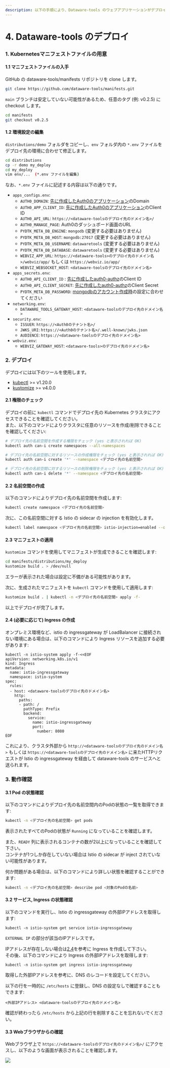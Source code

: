```yaml
---
description: 以下の手順により、Dataware-tools のウェブアプリケーションがデプロイできます
---
```


# 4. Dataware-tools のデプロイ

### 1. Kubernetesマニフェストファイルの用意

#### 1.1 マニフェストファイルの入手

GitHub の dataware-tools/manifests リポジトリを clone します。

```bash
git clone https://github.com/dataware-tools/manifests.git
```

`main` ブランチは安定していない可能性があるため、任意のタグ (例: v0.2.5) に checkout します。

```bash
cd manifests
git checkout v0.2.5
```

#### 1.2 環境設定の編集

`distributions/demo` フォルダをコピーし、`env` フォルダ内の `*.env` ファイルをデプロイ先の環境に合わせて修正します。

```bash
cd distributions
cp -r demo my_deploy
cd my_deploy
vim env/...  (*.env ファイルを編集)
```

なお、`*.env` ファイルに記述する内容は以下の通りです。

* `apps_configs.env`:
  * `AUTH0_DOMAIN`: [先に作成したAuth0のアプリケーション](1-auth0-notenantoworu.md#2-apurikshonno)のDomain
  * `AUTH0_APP_CLIENT_ID`: [先に作成したAuth0のアプリケーション](1-auth0-notenantoworu.md#2-apurikshonno)のClient ID
  * `AUTH0_API_URL`: `https://<dataware-toolsのデプロイ先のドメイン名>/`
  * `AUTH0_MANAGE_PAGE`: Auth0のダッシュボード画面のURL
  * `PYDTK_META_DB_ENGINE`: `mongodb` (変更する必要はありません)
  * `PYDTK_META_DB_HOST`: `mongodb:27017` (変更する必要はありません)
  * `PYDTK_META_DB_USERNAME`: `datawaretools` (変更する必要はありません)
  * `PYDTK_META_DB_DATABASE`: `datawaretools` (変更する必要はありません)
  * `WEBVIZ_APP_URL`: `https://<dataware-tools>のデプロイ先のドメイン名>/webviz/app/` もしくは `https://webviz.io/app/`
  * `WEBVIZ_WEBSOCKET_HOST`: `<dataware-toolsのデプロイ先のドメイン名>`
* `apps_secrets.env`:
  * `AUTH0_API_CLIENT_ID` : [先に作成したauth0-authz](1-auth0-notenantoworu.md#5-app-user-managernosettoappu)のClient ID
  * `AUTH0_API_CLIENT_SECRET`: [先に作成したauth0-authz](1-auth0-notenantoworu.md#5-app-user-managernosettoappu)のClient Secret
  * `PYDTK_META_DB_PASSWORD`: [mongodbのアカウント作成時](3-depuroino.md#mongodb-sbahenoyza)の設定に合わせてください
* `networking.env`:
  * `DATAWARE_TOOLS_GATEWAY_HOST`: `<dataware-toolsのデプロイ先のドメイン名>`
* `security.env`:
  * `ISSUER`: `https://<Auth0のテナント名>/`
  * `JWKS_URI`: `https://<Auth0のテナント名>/.well-known/jwks.json`
  * `AUDIENCE`: `https://<dataware-toolsのデプロイ先のドメイン名>`
* `webviz.env`:
  * `WEBVIZ_GATEWAY_HOST`: `<dataware-tools>のデプロイ先のドメイン名>`

### 2. デプロイ

デプロイには以下のツールを使用します。

* [kubectl](https://github.com/kubernetes/kubectl) >= v1.20.0
* [kustomize](https://github.com/kubernetes-sigs/kustomize) >= v4.0.0

#### 2.1 権限のチェック

デプロイの前に `kubectl` コマンドでデプロイ先の Kubernetes クラスタにアクセスできることを確認してください。\
また、以下のコマンドによりクラスタに任意のリソースを作成/削除できることを確認してください:

```bash
# デプロイ先の名前空間を作成する権限をチェック (yes と表示されれば OK)
kubectl auth can-i create namespaces --all-namespaces

# デプロイ先の名前空間に対するリソースの作成権限をチェック (yes と表示されれば OK)
kubectl auth can-i create '*' --namespace <デプロイ先の名前空間>

# デプロイ先の名前空間に対するリソースの削除権限をチェック (yes と表示されれば OK)
kubectl auth can-i delete '*' --namespace <デプロイ先の名前空間>
```

#### 2.2 名前空間の作成

以下のコマンドによりデプロイ先の名前空間を作成します:

```bash
kubectl create namespace <デプロイ先の名前空間>
```

次に、この名前空間に対する Istio の sidecar の injection を有効化します。

```bash
kubectl label namespace <デプロイ先の名前空間> istio-injection=enabled --overwrite
```

#### 2.3 マニフェストの適用

`kustomize` コマンドを使用してマニフェストが生成できることを確認します:

```bash
cd manifests/distributions/my_deploy
kustomize build . > /dev/null
```

エラーが表示された場合は設定に不備がある可能性があります。

次に、生成されたマニフェストを `kubectl` コマンドを使用して適用します:

```bash
kustomize build . | kubectl -n <デプロイ先の名前空間> apply -f-
```

以上でデプロイが完了します。

#### 2.4 (必要に応じて) Ingress の作成

オンプレミス環境など、istio の ingressgateway が LoadBalancer に接続されない環境にある場合は、以下のコマンドにより Ingress リソースを追加する必要があります:

```
kubectl -n istio-system apply -f-<<EOF
apiVersion: networking.k8s.io/v1
kind: Ingress
metadata:
  name: istio-ingressgateway
  namespace: istio-system
spec:
  rules:
  - host: <dataware-toolsのデプロイ先のドメイン名>
    http:
      paths:
      - path: /
        pathType: Prefix
        backend:
          service:
            name: istio-ingressgateway
            port:
              number: 8080
EOF
```

これにより、クラスタ外部から `http://<dataware-toolsのデプロイ先のドメイン名>` もしくは `https://<dataware-toolsのデプロイ先のドメイン名>` に来たHTTPリクエストが Istio の ingressgateway を経由して dataware-tools のサービスへと送られます。

### 3. 動作確認

#### 3.1 Pod の状態確認

以下のコマンドによりデプロイ先の名前空間内のPodの状態の一覧を取得できます:

```bash
kubectl -n <デプロイ先の名前空間> get pods
```

表示されたすべてのPodの状態が `Running` になっていることを確認します。

また、`READY` 列に表示されるコンテナの数が2以上になっていることを確認して下さい。\
コンテナが1つしか存在していない場合は Istio の sidecar が inject されていない可能性があります。

何か問題がある場合は、以下のコマンドにより詳しい状態を確認することができます:

```bash
kubectl -n <デプロイ先の名前空間> describe pod <対象のPodの名前>
```

#### 3.2 サービス, Ingress の状態確認

以下のコマンドを実行し、Istio の ingressgateway の外部IPアドレスを取得します:

```
kubectl -n istio-system get service istio-ingressgateway
```

`EXTERNAL IP` の部分が該当のIPアドレスです。

IPアドレスが存在しない場合は[2.4](depuroimento.md#24-nijite-ingress-no)を参考に Ingress を作成して下さい。\
その後、以下のコマンドにより Ingress の外部IPアドレスを取得します:

```
kubectl -n istio-system get ingress istio-ingressgateway
```

取得した外部IPアドレスを参考に、DNS のレコードを設定してください。

以下の行を一時的に `/etc/hosts` に登録し、DNS の設定なしで確認することもできます:

```
<外部IPアドレス> <dataware-toolsのデプロイ先のドメイン名>
```

確認が終わったら `/etc/hosts` から上記の行を削除することを忘れないでください。

#### 3.3 Webブラウザからの確認

Webブラウザ上で `https://<dataware-toolsのデプロイ先のドメイン名>/` にアクセスし、以下のような画面が表示されることを確認します。

![](../../../.gitbook/assets/dev.tools.hdwlab.com\_launcher.png)
